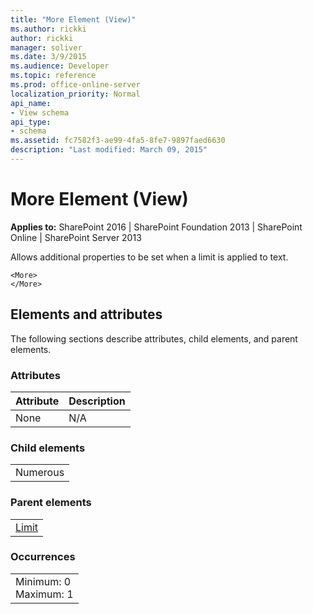 ```yaml
---
title: "More Element (View)"
ms.author: rickki
author: rickki
manager: soliver
ms.date: 3/9/2015
ms.audience: Developer
ms.topic: reference
ms.prod: office-online-server
localization_priority: Normal
api_name:
- View schema
api_type:
- schema
ms.assetid: fc7582f3-ae99-4fa5-8fe7-9897faed6630
description: "Last modified: March 09, 2015"
---
```


# More Element (View)

 
  
 **Applies to:** SharePoint 2016 | SharePoint Foundation 2013 | SharePoint Online | SharePoint Server 2013
  
Allows additional properties to be set when a limit is applied to text.
  
```
<More>
</More>
```

## Elements and attributes

The following sections describe attributes, child elements, and parent elements.

### Attributes

|**Attribute**|**Description**|
|:-----|:-----|
|None  <br/> |N/A  <br/> |
   
### Child elements

||
|:-----|
|Numerous |
   
### Parent elements

||
|:-----|
|[Limit](limit-element-view.md)|
   
### Occurrences

||
|:-----|
|Minimum: 0  <br/> Maximum: 1  <br/> |
   

